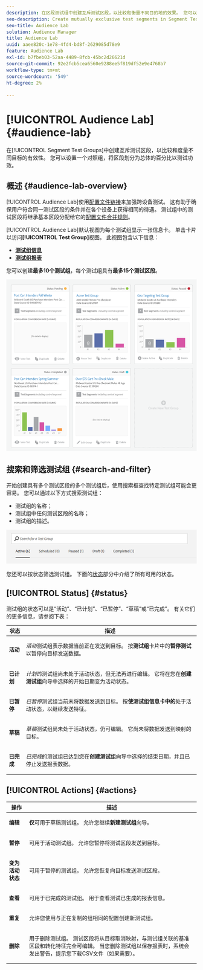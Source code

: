 ```yaml
---
description: 在区段测试组中创建互斥测试区段，以比较和衡量不同目的地的效果。 您可以设置一个对照组，将区段划分为总体的百分比以测试功效。
seo-description: Create mutually exclusive test segments in Segment Test Groups to compare and measure effectiveness of different destinations. You can set aside a control group and divide your segment into percentages of a whole, in order to test efficacy.
seo-title: Audience Lab
solution: Audience Manager
title: Audience Lab
uuid: aaee820c-1e78-4fd4-bd8f-2629085d78e9
feature: Audience Lab
exl-id: b7fbeb03-52aa-4489-8fcb-45bc2d26621d
source-git-commit: 92e2fcb5cea6560e9288ee5f819df52e9e4768b7
workflow-type: tm+mt
source-wordcount: '549'
ht-degree: 2%

---
```


# [!UICONTROL Audience Lab] {#audience-lab}

在[!UICONTROL Segment Test Groups]中创建互斥测试区段，以比较和度量不同目标的有效性。 您可以设置一个对照组，将区段划分为总体的百分比以测试功效。

## 概述 {#audience-lab-overview}

[!UICONTROL Audience Lab]使用[配置文件链接](../../features/profile-merge-rules/merge-rules-overview.md)来加强跨设备测试。 这有助于确保用户符合同一测试区段的条件并在各个设备上获得相同的待遇。 测试组中的测试区段将继承基本区段分配给它的[配置文件合并规则](../../features/profile-merge-rules/merge-rules-dashboard.md)。

[!UICONTROL Audience Lab]默认视图为每个测试组显示一张信息卡。 单击卡片以访问&#x200B;**[!UICONTROL Test Group]**&#x200B;视图。 此视图包含以下信息：

* **[测试组信息](../../features/audience-lab/audience-lab-information-view.md)**
* **[测试组报表](../../features/audience-lab/audience-lab-reporting-view.md)**

您可以创建&#x200B;**最多10个测试组**，每个测试组具有&#x200B;**最多15个测试区段**。

![](assets/test-groups-view.PNG)

## 搜索和筛选测试组 {#search-and-filter}

开始创建具有多个测试区段的多个测试组后，使用搜索框查找特定测试组可能会更容易。 您可以通过以下方式搜索测试组：

* 测试组的名称；
* 测试组中任何测试区段的名称；
* 测试组的描述。

![](assets/search_and_filter_audience_lab.png)

您还可以按状态筛选测试组。 下面的[状态](../../features/audience-lab/audience-lab.md#status)部分中介绍了所有可用的状态。

## [!UICONTROL Status] {#status}

测试组的状态可以是“活动”、“已计划”、“已暂停”、“草稿”或“已完成”。 有关它们的更多信息，请参阅下表：

<table id="table_7A0388BA02E045AC971C06A22DAC2C63"> 
 <thead> 
  <tr> 
   <th colname="col1" class="entry"> 状态 </th> 
   <th colname="col2" class="entry"> 描述 </th> 
  </tr> 
 </thead>
 <tbody> 
  <tr> 
   <td colname="col1"> <p> <b><span class="uicontrol">活动</span></b> </p> </td> 
   <td colname="col2"> <p><i>活动</i>测试组表示数据当前正在发送到目标。 按<b><span class="uicontrol">测试组</span></b>卡片中的<b><span class="uicontrol">暂停测试</span></b>以暂停向目标发送数据。 </p> </td> 
  </tr> 
  <tr> 
   <td colname="col1"> <p> <b><span class="uicontrol">已计划</span></b> </p> </td> 
   <td colname="col2"> <p><i>计划的</i>测试组尚未处于活动状态，但无法再进行编辑。 它将在您在<b>创建测试组</b>向导中选择的开始日期变为活动状态。 </p> </td> 
  </tr> 
  <tr> 
   <td colname="col1"> <p> <b><span class="uicontrol">已暂停</span></b> </p> </td> 
   <td colname="col2"> <p><i>已暂停</i>测试组当前未将数据发送到目标。 按<b><span class="uicontrol">使<b><span class="uicontrol">测试组</span></b>信息卡中的</span></b>处于活动状态，以继续发送特征。 </p> </td> 
  </tr> 
  <tr> 
   <td colname="col1"> <p> <b><span class="uicontrol">草稿</span></b> </p> </td> 
   <td colname="col2"> <p><i>草稿</i>测试组尚未处于活动状态，仍可编辑。 它尚未将数据发送到映射的目标。 </p> </td> 
  </tr> 
  <tr> 
   <td colname="col1"> <p> <b><span class="uicontrol">已完成</span></b> </p> </td> 
   <td colname="col2"> <p><i>已完成</i>的测试组已达到您在<b><span class="uicontrol">创建测试组</span></b>向导中选择的结束日期，并且已停止发送报表数据。 </p> </td>
  </tr>
 </tbody>
</table>

## [!UICONTROL Actions] {#actions}

<table id="table_481A411E2D2F4FE891595D00E775CF60"> 
 <thead> 
  <tr> 
   <th colname="col1" class="entry"> 操作 </th> 
   <th colname="col2" class="entry"> 描述 </th>
  </tr>
 </thead>
 <tbody> 
  <tr> 
   <td colname="col1"> <p> <b><span class="uicontrol">编辑</span></b> </p> </td>
   <td colname="col2"> <p><b>仅</b>可用于草稿测试组。 允许您继续<b><span class="uicontrol">新建测试组</span></b>向导。 </p> </td>
  </tr>
  <tr> 
   <td colname="col1"> <p> <b><span class="uicontrol">暂停</span></b> </p> </td>
   <td colname="col2"> <p>可用于活动测试组。 允许您暂停将测试区段发送到目标。 </p> </td>
  </tr>
  <tr> 
   <td colname="col1"> <p> <b><span class="uicontrol">变为活动状态</span></b> </p> </td>
   <td colname="col2"> <p>可用于暂停的测试组。 允许您恢复向目标发送测试区段。 </p> </td>
  </tr>
  <tr> 
   <td colname="col1"> <p> <b><span class="uicontrol">查看</span></b> </p> </td>
   <td colname="col2"> <p>可用于已完成的测试组。 用于查看测试已生成的报表信息。 </p> </td>
  </tr>
  <tr> 
   <td colname="col1"> <p> <b><span class="uicontrol">重复</span></b> </p> </td>
   <td colname="col2"> <p>允许您使用与正在复制的组相同的配置创建新测试组。 </p> </td>
  </tr>
  <tr> 
   <td colname="col1"> <p> <b><span class="uicontrol">删除</span></b> </p> </td>
   <td colname="col2"> <p>用于删除测试组。 测试区段将从目标取消映射，与测试组关联的基准区段和转化特征完全可编辑。 当您删除测试组以保存报表时，系统会发出警告，提示您下载CSV文件（如果需要）。 </p> </td>
  </tr>
 </tbody>
</table>
